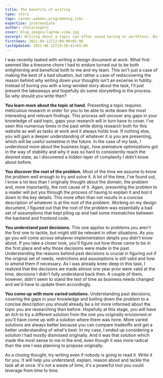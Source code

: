 ```yaml
---
title: The benefits of writing
type: story
tags: career,webdev,programming,jobs
expertise: intermediate
author: chalarangelo
cover: blog_images/laptop-view.jpg
excerpt: Writing about a topic can often sound boring or worthless. But there are significant benefits to doing it from time to time.
firstSeen: 2021-04-12T12:00:00+03:00
lastUpdated: 2021-06-12T19:30:41+03:00
---
```


I was recently tasked with writing a design document at work. What first seemed like a tiresome chore I had to endure turned out to be both enlightening and beneficial both to me and my team. This isn't just a case of making the best of a bad situation, but rather a case of rediscovering the reason behind why writing down your thoughts isn't an excerise in futility. Instead of boring you with a long-winded story about the task, I'll just present the takeaways and hopefully do some storytelling in the process. So why should you write then?

**You learn more about the topic at hand.** Presenting a topic requires meticulous research in order for you to be able to write down the most interesting and relevant findings. This process will uncover any gaps in your knowledge of said topic, gaps your research will in turn have to cover. I've seen this numerous times in the past while doing research both for this website as well as tasks at work and it always holds true. If nothing else, you will gain a deeper understanding of whatever it is you are presenting, which will be useful sometime in the future. In the case of my task, I understood more about the business logic, how premature optimizations got in the way of stability and why it was so hard to consistently reach the desired state, as I discovered a hidden layer of complexity I didn't know about before.

**You discover the root of the problem.** Most of the time we assume to know the problem well enough to try and solve it. A lot of the time, I've found out, I know a lot less than I originally thought about the domain, the problem and, more importantly, the root cause of it. Again, presenting the problem to a reader will put you through the process of having to explain it and boil it down to the key details. This more often than not results in a concise description of whatever is at the root of the problem. Working on my design document, I figured out that the root of the problem was essentially a bad set of assumptions that kept piling up and had some mismatches between the backend and frontend code.

**You understand past decisions.** This one applies to problems you aren't the first one to tackle, but might still be relevant in other situations. As you go you will come across whatever implementation details you didn't know about. If you take a closer look, you'll figure out how those came to be in the first place and why those decisions were made in the past. Understanding the reasons behind past decisions is crucial in figuring out if the original set of needs, restrictions and assumptions is still valid and how to amend them if necessary. As I was already knee-deep in this task, I realized that the decisions we made almost one year prior were valid at the time, decisions I didn't fully understand back then. A couple of them, however, didn't seem to stand the test of time as business needs changed and we'd have to update them accordingly.

**You come up with more varied solutions.** Understanding past decisions, covering the gaps in your knowledge and boiling down the problem to a concise description you should already be a lot more informed about the topic you are researching than before. Hopefully at this stage, you will have an itch to try a different solution from the one you originally envisioned or you'll have come up with a solution where there was none. More varied solutions are always better because you can compare tradeoffs and get a better understanding of what's best. In my case, I ended up considering a solution I had mostly dismissed originally. And it was that solution which made the most sense to me in the end, even though it was more radical than the one I was planning to propose originally.

As a closing thought, try writing even if nobody is going to read it. Write it for you. It will help you understand, explain, reason about and tackle the task all at once. It's not a waste of time, it's a powerful tool you could leverage from time to time.
